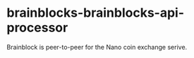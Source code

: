 # brainblocks-brainblocks-api-processor

Brainblock is peer-to-peer for the Nano coin exchange serive. 
